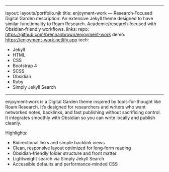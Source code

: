 ----
layout: layouts/portfolio.njk
title: enjoyment-work — Research‑Focused Digital Garden
description: An extensive Jekyll theme designed to have similar functionality to Roam Research. Academic/research‑focused with Obsidian‑friendly workflows.
links:
  repo: https://github.com/brennanbrown/enjoyment-work
  demo: https://enjoyment-work.netlify.app
tech:
  - Jekyll
  - HTML
  - CSS
  - Bootstrap 4
  - SCSS
  - Obsidian
  - Ruby
  - Simply Jekyll Search
---

enjoyment‑work is a Digital Garden theme inspired by tools‑for‑thought like Roam Research. It’s designed for researchers and writers who want networked notes, backlinks, and fast publishing without sacrificing control. It integrates smoothly with Obsidian so you can write locally and publish cleanly.

Highlights:

- Bidirectional links and simple backlink views
- Clean, responsive layout optimized for long‑form reading
- Obsidian‑friendly folder structure and front matter
- Lightweight search via Simply Jekyll Search
- Accessible defaults and performance‑minded CSS
